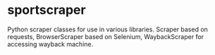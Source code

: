 # sportscraper
Python scraper classes for use in various libraries. Scraper based on requests, BrowserScraper based on Selenium, WaybackScraper for accessing wayback machine.
